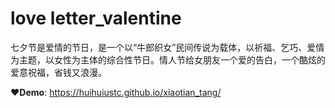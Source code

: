 # love letter_valentine

七夕节是爱情的节日，是一个以“牛郎织女”民间传说为载体，以祈福、乞巧、爱情为主题，以女性为主体的综合性节日。情人节给女朋友一个爱的告白，一个酷炫的爱意祝福，省钱又浪漫。

♥️**Demo**: https://huihuiustc.github.io/xiaotian_tang/
